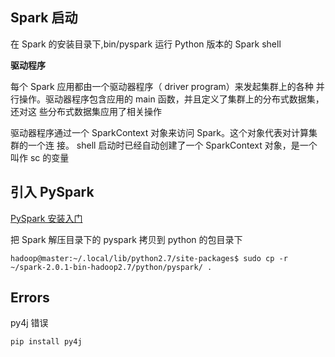 

##  Spark 启动
在 Spark 的安装目录下,bin/pyspark 运行 Python 版本的 Spark shell


**驱动程序**

每个 Spark 应用都由一个驱动器程序（ driver program）来发起集群上的各种
并行操作。驱动器程序包含应用的 main 函数，并且定义了集群上的分布式数据集，还对这
些分布式数据集应用了相关操作

驱动器程序通过一个 SparkContext 对象来访问 Spark。这个对象代表对计算集群的一个连
接。 shell 启动时已经自动创建了一个 SparkContext 对象，是一个叫作 sc 的变量


##  引入 PySpark

[PySpark 安装入门](1)

把 Spark 解压目录下的 pyspark 拷贝到 python 的包目录下

```
hadoop@master:~/.local/lib/python2.7/site-packages$ sudo cp -r ~/spark-2.0.1-bin-hadoop2.7/python/pyspark/ .
```



##  Errors

py4j 错误
```
pip install py4j
```




 [1]: http://blog.csdn.net/a819825294/article/details/51782773


































